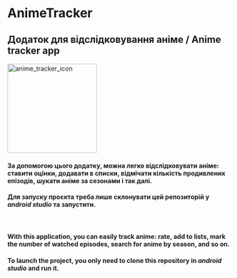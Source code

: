 # AnimeTracker
## Додаток для відслідковування аніме / Anime tracker app
<img src="https://github.com/Dima-Kebap/AnimeTracker/assets/79566277/f745728c-d444-490c-9b34-183a1527ef30" alt="anime_tracker_icon" width="200">

#### За допомогою цього додатку, можна легко відслідковувати аніме: ставити оцінки, додавати в списки, відмічати кількість продивлених епізодів, шукати аніме за сезонами і так далі.
#### Для запуску проєкта треба лише склонувати цей репозиторій у ***___android studio___*** та запустити.
<br/>

#### With this application, you can easily track anime: rate, add to lists, mark the number of watched episodes, search for anime by season, and so on.
#### To launch the project, you only need to clone this repository in ***___android studio___***  and run it.
